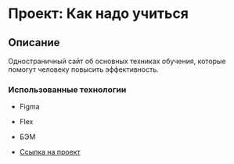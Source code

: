 # Проект: Как надо учиться

## Описание
Одностраничный сайт об основных техниках обучения, которые помогут человеку повысить эффективность.

### Использованные технологии

* Figma
* Flex
* БЭМ

* [Ссылка на проект](https://cra7yy.github.io/how-to-learn/)
